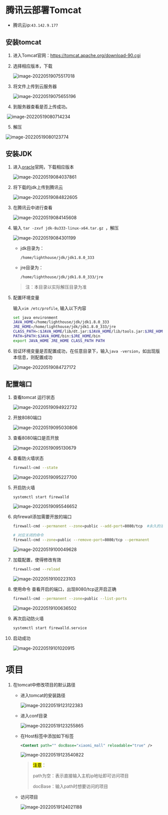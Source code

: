 # 腾讯云部署Tomcat

- 腾讯云ip:`43.142.9.177`

## 安装tomcat

1. 进入Tomcat官网：https://tomcat.apache.org/download-90.cgi

2. 选择相应版本，下载
   
   ![image-20220519075517018](https://s2.loli.net/2022/05/23/16IdRUFMENTtQZW.png)

3. 将文件上传到云服务器
   
   ![image-20220519075655196](https://s2.loli.net/2022/05/23/dcqR4b2zl5gDOrj.png)

4. 到服务器查看是否上传成功。

​        ![image-20220519080714234](https://s2.loli.net/2022/05/23/LcwBhMfRCsk2H4Z.png)

5. 解压

![image-20220519080123774](https://s2.loli.net/2022/05/23/pwIhHO5lfxNMTgL.png)

## 安装JDK

1. 进入[oracle](https://www.oracle.com/java/technologies/downloads/#java8)官网，下载相应版本
   
   ![image-20220519084037861](https://s2.loli.net/2022/05/23/EnVt7CNif418ZTO.png)

2. 将下载的jdk上传到腾讯云
   
   ![image-20220519084822605](https://s2.loli.net/2022/05/23/ylmnuxizD2AeSkG.png)

3. 在腾讯云中进行查看
   
   ![image-20220519084145608](https://s2.loli.net/2022/05/23/I5JvUCVAW1BSwh8.png)

4. 输入 `tar -zxvf jdk-8u333-linux-x64.tar.gz `，解压
   
   ![image-20220519084301199](https://s2.loli.net/2022/05/23/jwVhdiaIN5eWGFA.png)
   
   - jdk目录为：
     
     ```
     /home/lighthouse/jdk/jdk1.8.0_333
     ```
   
   - jre目录为：
     
     ```
     /home/lighthouse/jdk/jdk1.8.0_333/jre
     ```
   
   > 注：本目录以实际解压目录为准

5. 配置环境变量
   
   输入`vim /etc/profile`, 输入以下内容
   
   ```bash
   set java environment
   JAVA_HOME=/home/lighthouse/jdk/jdk1.8.0_333
   JRE_HOME=/home/lighthouse/jdk/jdk1.8.0_333/jre
   CLASS_PATH=:$JAVA_HOME/lib/dt.jar:$JAVA_HOME/lib/tools.jar:$JRE_HOME/lib
   PATH=$PATH:$JAVA_HOME/bin:$JRE_HOME/bin
   export JAVA_HOME JRE_HOME CLASS_PATH PATH
   ```

6. 验证环境变量是否配置成功，在任意目录下，输入`java -version`，如出现版本信息，则配置成功
   
   ![image-20220519084727172](https://s2.loli.net/2022/05/23/D8XrbzPTfRsJQp5.png)

## 配置端口

1. 查看tomcat 运行状态
   
   ![image-20220519094922732](https://s2.loli.net/2022/05/23/iGkwphTPnx5gW4d.png)

2. 开放8080端口
   
   ![image-20220519095030806](https://s2.loli.net/2022/05/23/dSiXUFD8P2bwzxN.png)

3. 查看8080端口是否开放
   
   ![image-20220519095130679](https://s2.loli.net/2022/05/23/tmVbiLj8IZPerxD.png)

4. 查看防火墙状态
   
   ```bash
   firewall-cmd --state
   ```
   
   ![image-20220519095227700](https://s2.loli.net/2022/05/23/L29JnVXiIcpz8xF.png)

5. 开启防火墙
   
   ```bash
   systemctl start firewalld
   ```
   
   ![image-20220519095546652](https://s2.loli.net/2022/05/23/cM7NRJSH5TiVGhf.png)

6. 向firewall添加需要开放的端口
   
   ```bash
   firewall-cmd --permanent --zone=public --add-port=8080/tcp  #永久的添加该端口。去掉--permanent则表示临时。
   
   # 对应关闭的命令
   firewall-cmd --zone=public --remove-port=8080/tcp --permanent
   ```
   
   ![image-20220519100049628](https://s2.loli.net/2022/05/23/WiCRYnbUxpPSQHF.png)

7. 加载配置，使得修改有效
   
   ```bash
   firewall-cmd --reload  
   ```
   
   ![image-20220519100223103](https://s2.loli.net/2022/05/23/BXzQOJGCsxhfYgV.png)

8. 使用命令 查看开启的端口，出现8080/tcp这开启正确
   
   ```bash
   firewall-cmd --permanent --zone=public --list-ports
   ```
   
   ![image-20220519100636502](https://s2.loli.net/2022/05/23/o7s49NTkpqnJexi.png)

9. 再次启动防火墙
   
   ```bash
   systemctl start firewalld.service 
   ```

10. 启动成功
    
    ![image-20220519101020915](https://s2.loli.net/2022/05/23/c7iWRZUmab1qoSN.png)

# 项目

1. 在tomcat中修改项目的默认路径
   
   - 进入tomcat的安装路径
     
     ![image-20220519123122383](https://s2.loli.net/2022/05/23/S2tLh8BW9PcNJTw.png)
   
   - 进入conf目录
     
     ![image-20220519123255865](https://s2.loli.net/2022/05/23/lKwYTpbvLhV3mrk.png)
   
   - 在Host标签中添加如下标签
     
     ```xml
     <Context path="" docBase="xiaomi_mall" reloadable="true" />
     ```
     
     ![image-20220519123540822](https://s2.loli.net/2022/05/23/pbQGVza93xkZ2fn.png)
     
     > <mark>注意</mark>：
     > 
     > path为空：表示直接输入主机ip地址即可访问项目
     > 
     > docBase：输入path时想要访问的项目
   
   - 访问项目
     
     ![image-20220519124021188](https://s2.loli.net/2022/05/23/8mDrpq2n1hSBaXL.png)